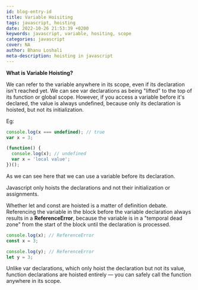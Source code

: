 ```yaml
---
id: blog-entry-id
title: Variable Hoisiting
tags: javascript, hoisting
date: 2022-10-26 21:53:39 +0200 
keywords: javascript, variable, hositing, scope
categories: javascript
cover: NA
author: Bhanu Loshali
meta-description: hoisting in javascript
---
```




**What is Variable Hoisting?**

We can refer to the variable anywhere in its scope, even if its declaration isn't reached yet. We can see var declarations as being "lifted" to the top of its function or global scope. However, if you access a variable before it's declared, the value is always undefined, because only its declaration is hoisted, but not its initialization.

Eg: 
```javascript
console.log(x === undefined); // true
var x = 3;

(function() {
  console.log(x); // undefined
  var x = 'local value';
})();
```

As we can see here that we can use a variable before its declaration.

Javascript only hoists the declarations and not their initialization or assignments.

Whether let and const are hoisted is a matter of definition debate. Referencing the variable in the block before the variable declaration always results in a **ReferenceError**, because the variable is in a "temporal dead zone" from the start of the block until the declaration is processed.

```javascript
console.log(x); // ReferenceError
const x = 3;

console.log(y); // ReferenceError
let y = 3;
```
Unlike var declarations, which only hoist the declaration but not its value, function declarations are hoisted entirely — you can safely call the function anywhere in its scope.
